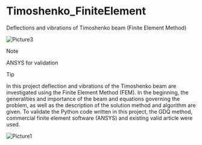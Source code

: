 # Timoshenko_FiniteElement
Deflections and vibrations of Timoshenko beam (Finite Element Method)

![Picture3](https://github.com/user-attachments/assets/71deb4be-2926-44f8-8332-ae416cf0ae09)

> [!NOTE]
> ANSYS for validation

> [!TIP]
> In this project deflection and vibrations of the Timoshenko beam are investigated using the Finite Element Method (FEM). In the beginning, the generalities and importance of the beam and equations governing the problem, as well as the description of the solution method and algorithm are given. To validate the Python code written in this project, the GDQ method, commercial finite element software (ANSYS) and existing valid article were used.


![Picture1](https://github.com/user-attachments/assets/6ed0949a-8612-48d2-99d8-189ed414e7b3)
